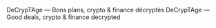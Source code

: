 DeCrypTAge — Bons plans, crypto & finance décryptés
DeCrypTAge — Good deals, crypto & finance decrypted
